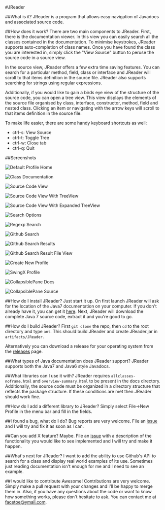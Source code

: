 #JReader

##What is it?
JReader is a program that allows easy navigation of Javadocs and associated source code. 



##How does it work?
There are two main components to JReader. First, there is the documentation viewer. In this view you can easily search all the classes contained in the documentation. To minimise keystrokes, JReader supports auto-completion of class names. Once you have found the class you are interested in, simply click the "View Source" button to peruse the source code in a source view. 

In the source view, JReader offers a few extra time saving features. You can search for a particular method, field, class or interface and JReader will scroll to that items definition in the source file. JReader also supports searching for strings using regular expressions. 

Additionally, if you would like to gain a birds eye view of the structure of the source code, you can open a tree view. This view displays the elements of the source file organised by class, interface, constructor, method, field and nested class. Clicking an item or navigating with the arrow keys will scroll to that items definition in the source file. 

To make life easier, there are some handy keyboard shortcuts as well:

* ctrl-s: View Source
* ctrl-t: Toggle Tree
* ctrl-w: Close tab
* ctrl-q: Quit

##Screenshots

![Default Profile Home](http://imgur.com/dep2f3K.png)

![Class Documentation](http://imgur.com/CePY1IT.png)

![Source Code View](http://imgur.com/rVbmkEC.png)

![Source Code View With TreeView](http://imgur.com/HsR3KYq.png)

![Source Code View With Expanded TreeView](http://imgur.com/SvFApeQ.png)

![Search Options](http://imgur.com/ROW38eh.png)

![Regexp Search](http://imgur.com/l2uVomg.png)

![Github Search](http://imgur.com/8sZXRsT.png)

![Github Search Results](http://imgur.com/5fwV0gM.png)

![Github Search Result File View](http://imgur.com/RZPDTYf.png)

![Create New Profile](http://imgur.com/Wgy8fMk.png)

![SwingX Profile](http://imgur.com/lVWZ4q8.png)

![CollapsiblePane Docs](http://imgur.com/NbVoIVl.png)

![CollapsiblePane Source](http://imgur.com/angGDe2.png)



##How do I install JReader?
Just start it up. On first launch JReader will ask for the location of the Java7 documentation on your computer. If you don't already have it, you can get it [here](http://www.oracle.com/technetwork/java/javase/documentation/java-se-7-doc-download-435117.html). Next, JReader will download the complete Java 7 source code, extract it and you're good to go. 

##How do I build JReader?
First `git clone` the repo, then `cd` to the root directory and type `ant`. This should build JReader and create JReader.jar in `artifacts/JReader`.

Alternatively you can download a release for your operating system from the [releases](https://github.com/facetoe/JReader/releases) page.  

##What types of Java documentation does JReader support?
JReader supports both the Java7 and Java6 style Javadocs.

##What libraries can I use it with?
JReader requires `allclasses-noframe.html` and `overview-summary.html` to be present in the docs directory. Additionally, the source code must be organized in a directory structure that reflects the package structure. If these conditions are met then JReader should work fine. 

##How do I add a different library to JReader? 
Simply select File->New Profile in the menu bar and fill in the fields. 

##I found a bug, what do I do?
Bug reports are very welcome. File an [issue](https://github.com/facetoe/JReader/issues) and I will try and fix it as soon as I can.

##Can you add X feature?
Maybe. File an [issue](https://github.com/facetoe/JReader/issues) with a description of the functionality you would like to see implemented and I will try and make it happen.

##What's next for JReader?
I want to add the ability to use Github's API to search for a class and display real world examples of its use. Sometimes just reading documentation isn't enough for me and I need to see an example. 


##I would like to contribute
Awesome! Contributions are very welcome. Simply make a pull request with your changes and I'll be happy to merge them in. Also, if you have any questions about the code or want to know how something works, please don't hesitate to ask. You can contact me at facetoe@ymail.com. 



